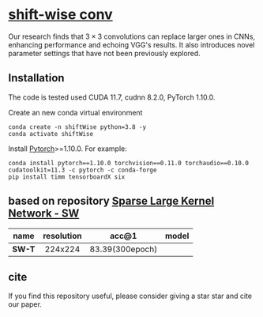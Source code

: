 # [shift-wise conv](https://github.com/lidc54/shift-wiseConv)
Our research finds that $3 \times 3$ convolutions can replace larger ones in CNNs, enhancing performance and echoing VGG's results. It also introduces novel parameter settings that have not been previously explored.


## Installation

The code is tested used CUDA 11.7, cudnn 8.2.0, PyTorch 1.10.0.

Create an new conda virtual environment
```
conda create -n shiftWise python=3.8 -y
conda activate shiftWise
```

Install [Pytorch](https://pytorch.org/)>=1.10.0. For example:
```
conda install pytorch==1.10.0 torchvision==0.11.0 torchaudio==0.10.0 cudatoolkit=11.3 -c pytorch -c conda-forge
pip install timm tensorboardX six
```


## based on repository [Sparse Large Kernel Network - SW](https://github.com/VITA-Group/SW)

 **name**   | **resolution** | **acc@1**       | **model**                                                                                          
:----------:|:--------------:|:---------------:|:--------------------------------------------------------------------------------------------------:
 **SW-T** | 224x224        | 83.39(300epoch)  | []() 
                         

## cite
If you find this repository useful, please consider giving a star star and cite our paper.

